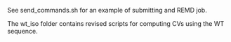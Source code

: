 See send_commands.sh for an example of submitting and REMD job.

The wt_iso folder contains revised scripts for computing CVs using the WT sequence.
